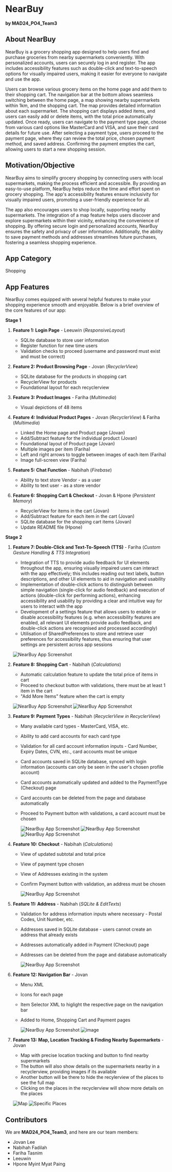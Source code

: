 # NearBuy

**by MAD24_PO4_Team3**

## About NearBuy

NearBuy is a grocery shopping app designed to help users find and purchase groceries from nearby supermarkets conveniently. With personalized accounts, users can securely log in and register. The app includes accessibility features such as double-click and text-to-speech options for visually impaired users, making it easier for everyone to navigate and use the app.

Users can browse various grocery items on the home page and add them to their shopping cart. The navigation bar at the bottom allows seamless switching between the home page, a map showing nearby supermarkets within 1km, and the shopping cart. The map provides detailed information about each supermarket. The shopping cart displays added items, and users can easily add or delete items, with the total price automatically updated. Once ready, users can navigate to the payment type page, choose from various card options like MasterCard and VISA, and save their card details for future use. After selecting a payment type, users proceed to the payment page, where they can review the total price, chosen payment method, and saved address. Confirming the payment empties the cart, allowing users to start a new shopping session.

## Motivation/Objective
NearBuy aims to simplify grocery shopping by connecting users with local supermarkets, making the process efficient and accessible. By providing an easy-to-use platform, NearBuy helps reduce the time and effort spent on grocery shopping. The app's accessibility features ensure inclusivity for visually impaired users, promoting a user-friendly experience for all.

The app also encourages users to shop locally, supporting nearby supermarkets. The integration of a map feature helps users discover and explore supermarkets within their vicinity, enhancing the convenience of shopping. By offering secure login and personalized accounts, NearBuy ensures the safety and privacy of user information. Additionally, the ability to save payment methods and addresses streamlines future purchases, fostering a seamless shopping experience.

## App Category
Shopping

## App Features

NearBuy comes equipped with several helpful features to make your shopping experience smooth and enjoyable. Below is a brief overview of the core features of our app:

**Stage 1**
1. **Feature 1: Login Page** - Leeuwin (_ResponsiveLayout_)
   - SQLite database to store user information
   - Register function for new time users
   - Validation checks to proceed (username and password must exist and must be correct)

2. **Feature 2: Product Browsing Page** - Jovan (_RecyclerView_)
   - SQLite database for the products in shopping cart
   - RecyclerView for products
   - Foundational layout for each recyclerview
  
3. **Feature 3: Product Images** - Fariha (_Multimedia_)
   - Visual depictions of 48 items

4. **Feature 4: Individual Product Pages** - Jovan (_RecyclerView_) & Fariha (_Multimedia_)
   - Linked the Home page and Product page (Jovan)
   - Add/Subtract feature for the individual product (Jovan)
   - Foundational layout of Product page (Jovan)
   - Multiple images per item (Fariha)
   - Left and right arrows to toggle between images of each item (Fariha)
   - Image full-screen view (Fariha)
  
6. **Feature 5: Chat Function** - Nabihah (_Firebase_)
   - Ability to text store Vendor - as a user
   - Ability to text user - as a store vendor

7. **Feature 6: Shopping Cart & Checkout** - Jovan & Hpone (_Persistent Memory_)
   - RecyclerView for items in the cart (Jovan)
   - Add/Subtract feature for each item in the cart (Jovan)
   - SQLite database for the shopping cart items (Jovan)
   - Update README file (Hpone)

**Stage 2**

1. **Feature 7: Double-Click and Text-To-Speech (TTS)** - Fariha (_Custom Gesture Handling & TTS Integration_)
   - Integration of TTS to provide audio feedback for UI elements throughout the app, ensuring visually impaired users can interact with the app effectively; this includes reading out text labels, button descriptions, and other UI elements to aid in navigation and usability
   - Implementation of double-click actions to distinguish between simple navigation (single-click for audio feedback) and execution of actions (double-click for performing actions), enhancing accessibility and usability by providing a clear and intuitive way for users to interact with the app
   - Development of a settings feature that allows users to enable or disable accessibility features (e.g. when accessibility features are enabled, all relevant UI elements provide audio feedback, and double-click actions are recognised and processed accordingly)
   - Utilisation of SharedPreferences to store and retrieve user preferences for accessibility features, thus ensuring that user settings are persistent across app sessions
     
   ![NearBuy App Screenshot](https://github.com/IsThisApple/MAD24_PO4_Team3/blob/main/toggle.jpg?raw=true)
    
2. **Feature 8: Shopping Cart** - Nabihah (_Calculations_)
   - Automatic calculation feature to update the total price of items in cart 
   - Proceed to checkout button with validations, there must be at least 1 item in the cart 
   - "Add More Items" feature when the cart is empty
     
   ![NearBuy App Screenshot](https://github.com/IsThisApple/MAD24_PO4_Team3/blob/main/emptycart.jpg?raw=true)
   ![NearBuy App Screenshot](https://github.com/IsThisApple/MAD24_PO4_Team3/blob/main/fullcart.jpg?raw=true)
    
3. **Feature 9: Payment Types** - Nabihah (_RecyclerView in RecyclerView_)
   - Many available card types - MasterCard, VISA, etc.
   - Ability to add card accounts for each card type
   - Validation for all card account information inputs - Card Number, Expiry Dates, CVN, etc., card accounts must be unique
   - Card accounts saved in SQLite database, synced with login information (accounts can only be seen in the user's chosen profile account)
   - Card accounts automatically updated and added to the PaymentType (Checkout) page
   - Card accounts can be deleted from the page and database automatically
   - Proceed to Payment button with validations, a card account must be chosen
     
     ![NearBuy App Screenshot](https://github.com/IsThisApple/MAD24_PO4_Team3/blob/main/closedpaymenttypes.jpg?raw=true)
     ![NearBuy App Screenshot](https://github.com/IsThisApple/MAD24_PO4_Team3/blob/main/paymentexpand.jpg?raw=true)
     ![NearBuy App Screenshot](https://github.com/IsThisApple/MAD24_PO4_Team3/blob/main/addcard.jpg?raw=true)
    
4. **Feature 10: Checkout** - Nabihah (_Calculations_)
   - View of updated subtotal and total price
   - View of payment type chosen
   - View of Addresses existing in the system
   - Confirm Payment button with validation, an address must be chosen
     
     ![NearBuy App Screenshot](https://github.com/IsThisApple/MAD24_PO4_Team3/blob/main/payemntpage.jpg?raw=true)
    
5. **Feature 11: Address** - Nabihah (_SQLite & EditTexts_)
   - Validation for address information inputs where necessary - Postal Codes, Unit Number, etc.
   - Addresses saved in SQLite database - users cannot create an address that already exists
   - Addresses automatically added in Payment (Checkout) page
   - Addresses can be deleted from the page and database automatically
     
     ![NearBuy App Screenshot](https://github.com/IsThisApple/MAD24_PO4_Team3/blob/main/addaddress.jpg?raw=true)

6. **Feature 12: Navigation Bar** - Jovan
   - Menu XML
   - Icons for each page
   - Item Selector XML to higlight the respective page on the navigation bar
   - Added to Home, Shopping Cart and Payment pages
  
     ![NearBuy App Screenshot](https://github.com/IsThisApple/MAD24_PO4_Team3/blob/main/navibar.jpg?raw=true)
     ![image](https://github.com/user-attachments/assets/5012c36d-d229-48fc-9371-357d10cb6ba9)

7. **Feature 13: Map, Location Tracking & Finding Nearby Supermarkets** - Jovan
   - Map with precise location tracking and button to find nearby supermarkets
   - The button will also show details on the supermarkets nearby in a recyclerview, providing images if its available
   - Another button will be there to hide the recylerview of the places to see the full map
   - Clicking on the places in the recyclerview will show more details on the places
   
    ![Map](https://github.com/user-attachments/assets/3467022d-38dc-458a-828d-2da475876d23)
    ![Specific Places](https://github.com/user-attachments/assets/385146e5-5f32-4725-9040-7ad2b58c3bc3)

## Contributors

We are **MAD24_PO4_Team3**, and here are our team members:

- Jovan Lee
- Nabihah Fadilah
- Fariha Tasnim
- Leeuwin
- Hpone Myint Myat Paing
